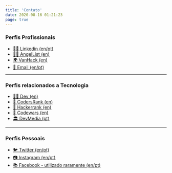 ```yaml
---
title: 'Contato'
date: 2020-08-16 01:21:23
page: true
---
```


### Perfis Profissionais

- <a href="https://www.linkedin.com/in/fbandeirac">👨‍💼 Linkedin (en/pt)</a>
- <a href="https://angel.co/u/felipe-bandeira">🧗‍♂️ AngelList (en)</a>
- <a href="mailto:fbandeirac@gmail.com">🌍 VanHack (en)</a>
- <a href="mailto:fbandeirac@gmail.com">📨 Email (en/pt)</a>

---

### Perfis relacionados a Tecnologia

- <a href="https://dev.to/fbandeirac">👨‍💻 Dev (en)</a>
- <a href="">🎯 CodersRank (en)</a>
- <a href="">🥇 Hackerrank (en)</a>
- <a href="">🥋 Codewars (en)</a>
- <a href="https://www.devmedia.com.br/perfil/felipe-bandeira-1">🏛 DevMedia (pt)</a>

---

### Perfis Pessoais

- <a href="https://twitter.com/fbandeirac">🐦 Twitter (en/pt)</a>
- <a href="https://www.instagram.com/fbandeirac/">📷 Instagram (en/pt)</a>
- <a href="https://www.facebook.com/band.felipe/">📚 Facebook - utilizado raramente (en/pt)</a>
